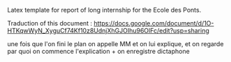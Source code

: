 
Latex template for report of long internship for the Ecole des Ponts.

Traduction of this document :  https://docs.google.com/document/d/1O-HTKqwWyN_XyguCf74Kf10z8UdnjXhGJOIhu96OlFc/edit?usp=sharing



une fois que l'on fini le plan on appelle MM et on lui explique, et on regarde par quoi on commence l'explication +  on enregistre dictaphone